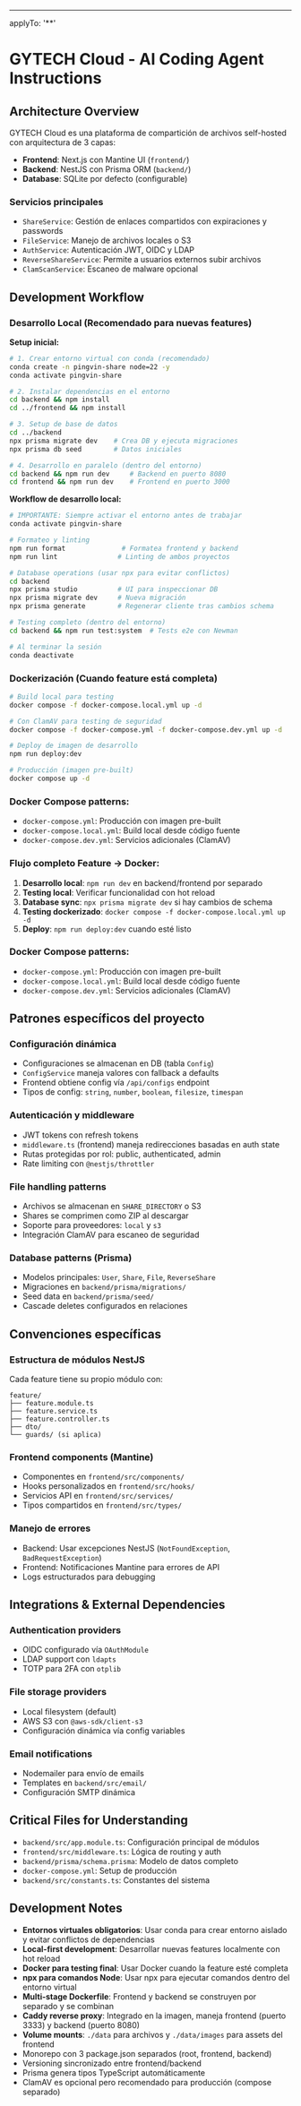 ---

applyTo: '\*\*'

# GYTECH Cloud - AI Coding Agent Instructions

## Architecture Overview

GYTECH Cloud es una plataforma de compartición de archivos self-hosted con arquitectura de 3 capas:

- **Frontend**: Next.js con Mantine UI (`frontend/`)
- **Backend**: NestJS con Prisma ORM (`backend/`)
- **Database**: SQLite por defecto (configurable)

### Servicios principales

- `ShareService`: Gestión de enlaces compartidos con expiraciones y passwords
- `FileService`: Manejo de archivos locales o S3
- `AuthService`: Autenticación JWT, OIDC y LDAP
- `ReverseShareService`: Permite a usuarios externos subir archivos
- `ClamScanService`: Escaneo de malware opcional

## Development Workflow

### Desarrollo Local (Recomendado para nuevas features)

**Setup inicial:**

```bash
# 1. Crear entorno virtual con conda (recomendado)
conda create -n pingvin-share node=22 -y
conda activate pingvin-share

# 2. Instalar dependencias en el entorno
cd backend && npm install
cd ../frontend && npm install

# 3. Setup de base de datos
cd ../backend
npx prisma migrate dev    # Crea DB y ejecuta migraciones
npx prisma db seed        # Datos iniciales

# 4. Desarrollo en paralelo (dentro del entorno)
cd backend && npm run dev     # Backend en puerto 8080
cd frontend && npm run dev    # Frontend en puerto 3000
```

**Workflow de desarrollo local:**

```bash
# IMPORTANTE: Siempre activar el entorno antes de trabajar
conda activate pingvin-share

# Formateo y linting
npm run format              # Formatea frontend y backend
npm run lint               # Linting de ambos proyectos

# Database operations (usar npx para evitar conflictos)
cd backend
npx prisma studio          # UI para inspeccionar DB
npx prisma migrate dev     # Nueva migración
npx prisma generate        # Regenerar cliente tras cambios schema

# Testing completo (dentro del entorno)
cd backend && npm run test:system  # Tests e2e con Newman

# Al terminar la sesión
conda deactivate
```

### Dockerización (Cuando feature está completa)

```bash
# Build local para testing
docker compose -f docker-compose.local.yml up -d

# Con ClamAV para testing de seguridad
docker compose -f docker-compose.yml -f docker-compose.dev.yml up -d

# Deploy de imagen de desarrollo
npm run deploy:dev

# Producción (imagen pre-built)
docker compose up -d
```

### Docker Compose patterns:

- `docker-compose.yml`: Producción con imagen pre-built
- `docker-compose.local.yml`: Build local desde código fuente
- `docker-compose.dev.yml`: Servicios adicionales (ClamAV)

### Flujo completo Feature → Docker:

1. **Desarrollo local**: `npm run dev` en backend/frontend por separado
2. **Testing local**: Verificar funcionalidad con hot reload
3. **Database sync**: `npx prisma migrate dev` si hay cambios de schema
4. **Testing dockerizado**: `docker compose -f docker-compose.local.yml up -d`
5. **Deploy**: `npm run deploy:dev` cuando esté listo

### Docker Compose patterns:

- `docker-compose.yml`: Producción con imagen pre-built
- `docker-compose.local.yml`: Build local desde código fuente
- `docker-compose.dev.yml`: Servicios adicionales (ClamAV)

## Patrones específicos del proyecto

### Configuración dinámica

- Configuraciones se almacenan en DB (tabla `Config`)
- `ConfigService` maneja valores con fallback a defaults
- Frontend obtiene config vía `/api/configs` endpoint
- Tipos de config: `string`, `number`, `boolean`, `filesize`, `timespan`

### Autenticación y middleware

- JWT tokens con refresh tokens
- `middleware.ts` (frontend) maneja redirecciones basadas en auth state
- Rutas protegidas por rol: public, authenticated, admin
- Rate limiting con `@nestjs/throttler`

### File handling patterns

- Archivos se almacenan en `SHARE_DIRECTORY` o S3
- Shares se comprimen como ZIP al descargar
- Soporte para proveedores: `local` y `s3`
- Integración ClamAV para escaneo de seguridad

### Database patterns (Prisma)

- Modelos principales: `User`, `Share`, `File`, `ReverseShare`
- Migraciones en `backend/prisma/migrations/`
- Seed data en `backend/prisma/seed/`
- Cascade deletes configurados en relaciones

## Convenciones específicas

### Estructura de módulos NestJS

Cada feature tiene su propio módulo con:

```
feature/
├── feature.module.ts
├── feature.service.ts
├── feature.controller.ts
├── dto/
└── guards/ (si aplica)
```

### Frontend components (Mantine)

- Componentes en `frontend/src/components/`
- Hooks personalizados en `frontend/src/hooks/`
- Servicios API en `frontend/src/services/`
- Tipos compartidos en `frontend/src/types/`

### Manejo de errores

- Backend: Usar excepciones NestJS (`NotFoundException`, `BadRequestException`)
- Frontend: Notificaciones Mantine para errores de API
- Logs estructurados para debugging

## Integrations & External Dependencies

### Authentication providers

- OIDC configurado vía `OAuthModule`
- LDAP support con `ldapts`
- TOTP para 2FA con `otplib`

### File storage providers

- Local filesystem (default)
- AWS S3 con `@aws-sdk/client-s3`
- Configuración dinámica vía config variables

### Email notifications

- Nodemailer para envío de emails
- Templates en `backend/src/email/`
- Configuración SMTP dinámica

## Critical Files for Understanding

- `backend/src/app.module.ts`: Configuración principal de módulos
- `frontend/src/middleware.ts`: Lógica de routing y auth
- `backend/prisma/schema.prisma`: Modelo de datos completo
- `docker-compose.yml`: Setup de producción
- `backend/src/constants.ts`: Constantes del sistema

## Development Notes

- **Entornos virtuales obligatorios**: Usar conda para crear entorno aislado y evitar conflictos de dependencias
- **Local-first development**: Desarrollar nuevas features localmente con hot reload
- **Docker para testing final**: Usar Docker cuando la feature esté completa
- **npx para comandos Node**: Usar npx para ejecutar comandos dentro del entorno virtual
- **Multi-stage Dockerfile**: Frontend y backend se construyen por separado y se combinan
- **Caddy reverse proxy**: Integrado en la imagen, maneja frontend (puerto 3333) y backend (puerto 8080)
- **Volume mounts**: `./data` para archivos y `./data/images` para assets del frontend
- Monorepo con 3 package.json separados (root, frontend, backend)
- Versioning sincronizado entre frontend/backend
- Prisma genera tipos TypeScript automáticamente
- ClamAV es opcional pero recomendado para producción (compose separado)
